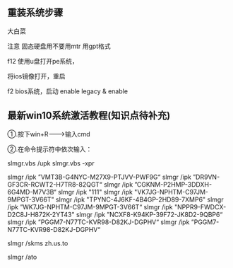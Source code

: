 ## 重装系统步骤

大白菜

注意 固态硬盘用不要用mtr 用gpt格式

f12 使用u盘打开pe系统，

将ios镜像打开，重启

f2 bios系统，启动 enable legacy & enable 


## 最新win10系统激活教程(知识点待补充)
 
①.按下win+R--->输入cmd

②.在命令提示符中依次输入：

slmgr.vbs /upk
slmgr.vbs -xpr

slmgr /ipk ”VMT3B-G4NYC-M27X9-PTJVV-PWF9G“
slmgr /ipk ”DR9VN-GF3CR-RCWT2-H7TR8-82QGT“
slmgr /ipk ”CGKNM-P2HMP-3DDXH-6G4MD-M7V3B“
slmgr /ipk "111"
slmgr /ipk "VK7JG-NPHTM-C97JM-9MPGT-3V66T"
slmgr /ipk "TPYNC-4J6KF-4B4GP-2HD89-7XMP6"
slmgr /ipk ”WK7JG-NPHTM-C97JM-9MPGT-3V66T“
slmgr /ipk "NPPR9-FWDCX-D2C8J-H872K-2YT43"
slmgr /ipk ”NCXF8-K94KP-39F72-JK8D2-9QBP6“
slmgr /ipk ”PGGM7-N77TC-KVR98-D82KJ-DGPHV“
slmgr /ipk ”PGGM7-N77TC-KVR98-D82KJ-DGPHV“

slmgr /skms zh.us.to

slmgr /ato
